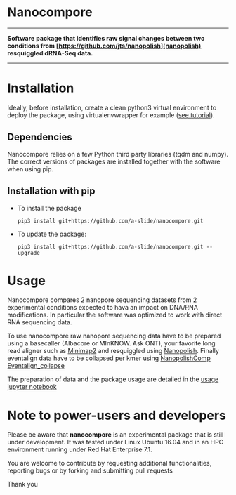 # Nanocompore

---

**Software package that identifies raw signal changes between two conditions from [https://github.com/jts/nanopolish](nanopolish) resquiggled dRNA-Seq data.**

---

# Installation

Ideally, before installation, create a clean python3 virtual environment to deploy the package, using virtualenvwrapper for example ([see tutorial](http://www.simononsoftware.com/virtualenv-tutorial-part-2/)).

## Dependencies

Nanocompore relies on a few Python third party libraries (tqdm and numpy). The correct versions of packages are installed together with the software when using pip.

## Installation with pip

* To install the package

    ```pip3 install git+https://github.com/a-slide/nanocompore.git```

* To update the package:

    ```pip3 install git+https://github.com/a-slide/nanocompore.git --upgrade```

# Usage

Nanocompore compares 2 nanopore sequencing datasets from 2 experimental conditions expected to hava an impact on DNA/RNA modifications. In particular the software was optimized to work with direct RNA sequencing data.

To use nanocompore raw nanopore sequencing data have to be prepared using a basecaller (Albacore or MInKNOW. Ask ONT), your favorite long read aligner such as [Minimap2](https://github.com/lh3/minimap2) and resquiggled using [Nanopolish](https://github.com/jts/nanopolish). Finally eventalign data have to be collapsed per kmer using [NanopolishComp Eventalign_collapse](https://github.com/a-slide/NanopolishComp)

The preparation of data and the package usage are detailed in the [usage jupyter notebook](https://github.com/a-slide/nanocompore/blob/master/tests/nanocompore_usage.ipynb)

# Note to power-users and developers

Please be aware that **nanocompore** is an experimental package that is still under development. It was tested under Linux Ubuntu 16.04 and in an HPC environment running under Red Hat Enterprise 7.1.

You are welcome to contribute by requesting additional functionalities, reporting bugs or by forking and submitting pull requests

Thank you


